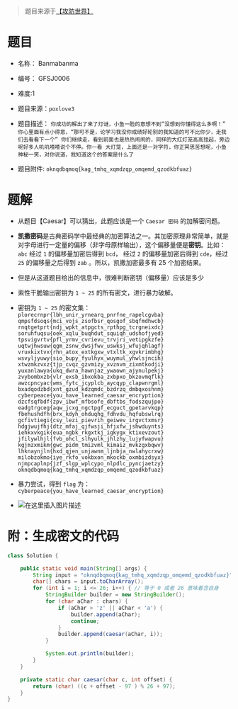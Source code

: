 > 题目来源于[【攻防世界】]( https://adworld.xctf.org.cn/challenges/details?hash=c8996ba6-b085-4306-832d-096267e603ed_2)

# 题目
- 名称： Banmabanma
- 编号： GFSJ0006
- 难度:1
- 题目来源：`poxlove3`
- 题目描述：
`你成功的解出了来了灯谜，小鱼一脸的意想不到“没想到你懂得这么多啊！” 你心里面有点小得意，“那可不是，论学习我没你成绩好轮别的我知道的可不比你少，走我们去看看下一个” 你们继续走，看到前面也是热热闹闹的，同样的大红灯笼高高挂起，旁边呢好多人叽叽喳喳说个不停。你一看 大灯笼，上面还是一对字符，你正冥思苦想呢，小鱼神秘一笑，对你说道，我知道这个的答案是什么了`

- 题目附件:
`oknqdbqmoq{kag_tmhq_xqmdzqp_omqemd_qzodkbfuaz}`


# 题解
- 从题目【Caesar】可以猜出，此题应该是一个 `Caesar 密码` 的加解密问题。 
- **凯撒密码**是古典密码学中最经典的加密算法之一。其加密原理非常简单，就是对字母进行一定量的偏移（非字母原样输出），这个偏移量便是**密钥**。比如： `abc` 经过 `1` 的偏移量加密后得到 `bcd`， 经过 `2` 的偏移量加密后得到 `cde`，经过 `25` 的偏移量之后得到 `zab` 。所以，凯撒加密最多有 25 个加密结果。
- 但是从这道题目给出的信息中，很难判断密钥（偏移量）应该是多少
- 索性干脆输出密钥为 `1 ~ 25` 的所有密文，进行暴力破解。
- 密钥为 `1 ~ 25` 的密文集：
	`
	plorecrnpr{lbh_unir_yrnearq_pnrfne_rapelcgvba}
	qmpsfdsoqs{mci_vojs_zsofbsr_qosgof_sbqfmdhwcb}
	rnqtgetprt{ndj_wpkt_atpgcts_rpthpg_tcrgneixdc}
	soruhfuqsu{oek_xqlu_buqhdut_squiqh_udshofjyed}
	tpsvigvrtv{pfl_yrmv_cvrievu_trvjri_vetipgkzfe}
	uqtwjhwsuw{qgm_zsnw_dwsjfwv_uswksj_wfujqhlagf}
	vruxkixtvx{rhn_atox_extkgxw_vtxltk_xgvkrimbhg}
	wsvyljyuwy{sio_bupy_fyulhyx_wuymul_yhwlsjncih}
	xtwzmkzvxz{tjp_cvqz_gzvmizy_xvznvm_zixmtkodji}
	yuxanlawya{ukq_dwra_hawnjaz_ywaown_ajynulpekj}
	zvybombxzb{vlr_exsb_ibxokba_zxbpxo_bkzovmqflk}
	awzcpncyac{wms_fytc_jcyplcb_aycqyp_clapwnrgml}
	bxadqodzbd{xnt_gzud_kdzqmdc_bzdrzq_dmbqxoshnm}
	cyberpeace{you_have_learned_caesar_encryption}
	dzcfsqfbdf{zpv_ibwf_mfbsofe_dbftbs_fodszqujpo}
	eadgtrgceg{aqw_jcxg_ngctpgf_ecguct_gpetarvkqp}
	fbehushdfh{brx_kdyh_ohduqhg_fdhvdu_hqfubswlrq}
	gcfivtiegi{csy_lezi_pievrih_geiwev_irgvctxmsr}
	hdgjwujfhj{dtz_mfaj_qjfwsji_hfjxfw_jshwduynts}
	iehkxvkgik{eua_ngbk_rkgxtkj_igkygx_ktixevzout}
	jfilywlhjl{fvb_ohcl_slhyulk_jhlzhy_lujyfwapvu}
	kgjmzxmikm{gwc_pidm_tmizvml_kimaiz_mvkzgxbqwv}
	lhknaynjln{hxd_qjen_unjawnm_ljnbja_nwlahycrxw}
	milobzokmo{iye_rkfo_vokbxon_mkockb_oxmbizdsyx}
	njmpcaplnp{jzf_slgp_wplcypo_nlpdlc_pyncjaetzy}
	oknqdbqmoq{kag_tmhq_xqmdzqp_omqemd_qzodkbfuaz}
		`
- 暴力尝试，得到 `flag` 为：`cyberpeace{you_have_learned_caesar_encryption}`

- ![在这里插入图片描述](https://img-blog.csdnimg.cn/dda91f27b78a47dd9178737a0aa61044.png)


# 附：生成密文的代码

```java
class Solution {

    public static void main(String[] args) {
        String input = "oknqdbqmoq{kag_tmhq_xqmdzqp_omqemd_qzodkbfuaz}";
        char[] chars = input.toCharArray();
        for (int i = 1; i <= 26; i++) {	// 等于 0 或者 26 意味着含自身
            StringBuilder builder = new StringBuilder();
            for (char aChar : chars) {
                if (aChar > 'z' || aChar < 'a') {
                    builder.append(aChar);
                    continue;
                }
                builder.append(caesar(aChar, i));
            }

            System.out.println(builder);
        }
    }

    private static char caesar(char c, int offset) {
        return (char) ((c + offset - 97 ) % 26 + 97);
    }
}
```
